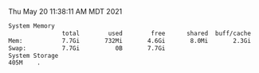 Thu May 20 11:38:11 AM MDT 2021
```bash
System Memory
               total        used        free      shared  buff/cache   available
Mem:           7.7Gi       732Mi       4.6Gi       8.0Mi       2.3Gi       6.6Gi
Swap:          7.7Gi          0B       7.7Gi
System Storage
405M	.
```
```bash
